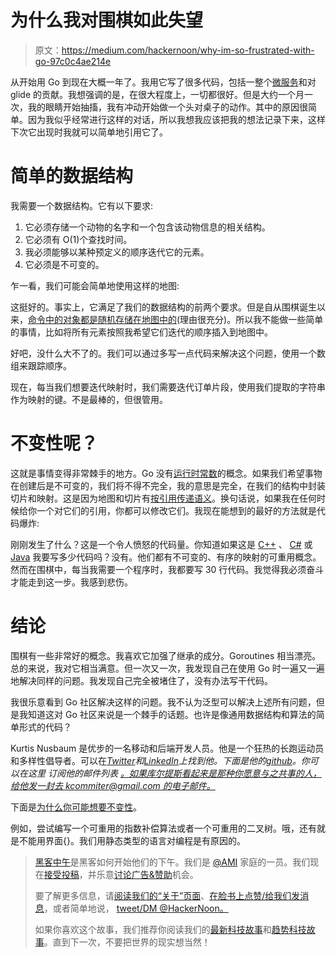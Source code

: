 # 为什么我对围棋如此失望

> 原文：<https://medium.com/hackernoon/why-im-so-frustrated-with-go-97c0c4ae214e>

从开始用 Go 到现在大概一年了。我用它写了很多代码，包括一整个[微服务](https://hackernoon.com/tagged/micro-service)和对 glide 的贡献。我想强调的是，在很大程度上，一切都很好。但是大约一个月一次，我的眼睛开始抽搐，我有冲动开始做一个头对桌子的动作。其中的原因很简单。因为我似乎经常进行这样的对话，所以我想我应该把我的想法记录下来，这样下次它出现时我就可以简单地引用它了。

# 简单的数据结构

我需要一个数据结构。它有以下要求:

1.  它必须存储一个动物的名字和一个包含该动物信息的相关结构。
2.  它必须有 O(1)个查找时间。
3.  我必须能够以某种预定义的顺序迭代它的元素。
4.  它必须是不可变的。

乍一看，我们可能会简单地使用这样的地图:

这挺好的。事实上，它满足了我们的数据结构的前两个要求。但是自从围棋诞生以来，[命令中的对象都是随机存储在地图中的](https://blog.golang.org/go-maps-in-action#TOC_7.)(理由很充分)。所以我不能做一些简单的事情，比如将所有元素按照我希望它们迭代的顺序插入到地图中。

好吧，没什么大不了的。我们可以通过多写一点代码来解决这个问题，使用一个数组来跟踪顺序。

现在，每当我们想要迭代映射时，我们需要迭代订单片段，使用我们提取的字符串作为映射的键。不是最棒的，但很管用。

# 不变性呢？

这就是事情变得非常棘手的地方。Go 没有[运行时常数](https://www.quora.com/What-is-the-compile-time-constant-and-run-time-constant-in-the-C-programming-language)的概念。如果我们希望事物在创建后是不可变的，我们将不得不完全，我的意思是完全，在我们的结构中封装切片和映射。这是因为地图和切片有[按引用传递语义](http://stackoverflow.com/questions/40680981/are-maps-passed-by-value-or-by-reference-in-go)。换句话说，如果我在任何时候给你一个对它们的引用，你都可以修改它们。我现在能想到的最好的方法就是代码爆炸:

刚刚发生了什么？这是一个令人愤怒的代码量。你知道如果这是 [C++](https://stackoverflow.com/questions/2636303/how-to-initialize-a-private-static-const-map-in-c) 、 [C#](https://msdn.microsoft.com/en-us/library/dn467194(v=vs.111).aspx) 或 [Java](https://google.github.io/guava/releases/snapshot/api/docs/com/google/common/collect/ImmutableMap.html) 我要写多少代码吗？没有。他们都有不可变的、有序的映射的可重用概念。然而在围棋中，每当我需要一个程序时，我都要写 30 行代码。我觉得我必须奋斗才能走到这一步。我感到悲伤。

# 结论

围棋有一些非常好的概念。我喜欢它加强了继承的成分。Goroutines 相当漂亮。总的来说，我对它相当满意。但一次又一次，我发现自己在使用 Go 时一遍又一遍地解决同样的问题。我发现自己完全被堵住了，没有办法写干代码。

我很乐意看到 Go 社区解决这样的问题。我不认为泛型可以解决上述所有问题，但是我知道这对 Go 社区来说是一个棘手的话题。也许是像通用数据结构和算法的简单形式的代码？

Kurtis Nusbaum 是优步的一名移动和后端开发人员。他是一个狂热的长跑运动员和多样性倡导者。可以在[*Twitter*](https://twitter.com/klnusbaum)*和*[*LinkedIn*](https://www.linkedin.com/in/knusbaum)*上找到他。下面是他的*[*github*](https://github.com/klnusbaum)*。你可以在这里* *订阅他的邮件列表* [*。如果库尔提斯看起来是那种你愿意与之共事的人，给他发一封去 kcommiter@gmail.com 的电子邮件。*](http://tinyletter.com/kurtis)

下面是[为什么你可能想要不变性](https://softwareengineering.stackexchange.com/questions/151733/if-immutable-objects-are-good-why-do-people-keep-creating-mutable-objects)。

例如，尝试编写一个可重用的指数补偿算法或者一个可重用的二叉树。哦，还有就是不能用界面{}。我们用静态类型的语言对编程是有原因的。

> [黑客中午](http://bit.ly/Hackernoon)是黑客如何开始他们的下午。我们是 [@AMI](http://bit.ly/atAMIatAMI) 家庭的一员。我们现在[接受投稿](http://bit.ly/hackernoonsubmission)，并乐意[讨论广告&赞助](mailto:partners@amipublications.com)机会。
> 
> 要了解更多信息，请[阅读我们的“关于”页面](https://goo.gl/4ofytp)、[在脸书上点赞/给我们发消息](http://bit.ly/HackernoonFB)，或者简单地说， [tweet/DM @HackerNoon。](https://goo.gl/k7XYbx)
> 
> 如果你喜欢这个故事，我们推荐你阅读我们的[最新科技故事](http://bit.ly/hackernoonlatestt)和[趋势科技故事](https://hackernoon.com/trending)。直到下一次，不要把世界的现实想当然！